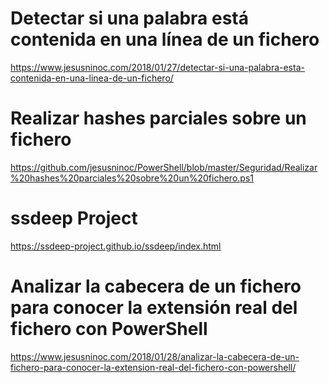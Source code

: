 # Detectar si una palabra está contenida en una línea de un fichero
https://www.jesusninoc.com/2018/01/27/detectar-si-una-palabra-esta-contenida-en-una-linea-de-un-fichero/

# Realizar hashes parciales sobre un fichero
https://github.com/jesusninoc/PowerShell/blob/master/Seguridad/Realizar%20hashes%20parciales%20sobre%20un%20fichero.ps1

# ssdeep Project
https://ssdeep-project.github.io/ssdeep/index.html

# Analizar la cabecera de un fichero para conocer la extensión real del fichero con PowerShell
https://www.jesusninoc.com/2018/01/28/analizar-la-cabecera-de-un-fichero-para-conocer-la-extension-real-del-fichero-con-powershell/
